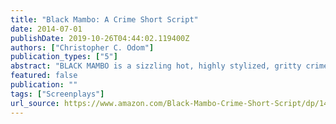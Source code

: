 ```yaml
---
title: "Black Mambo: A Crime Short Script"
date: 2014-07-01
publishDate: 2019-10-26T04:44:02.119400Z
authors: ["Christopher C. Odom"]
publication_types: ["5"]
abstract: "BLACK MAMBO is a sizzling hot, highly stylized, gritty crime story placed within the miry landscape of the Los Angeles underground crime world. When Police Detective Will Biggs and his crew attempt to infiltrate Black Mambo's counterfeit crime syndicate, Will's team gets made and all hell breaks loose."
featured: false
publication: ""
tags: ["Screenplays"]
url_source: https://www.amazon.com/Black-Mambo-Crime-Short-Script/dp/1438201826/ref=tmm_pap_swatch_0?_encoding=UTF8&qid=&sr=
---
```

